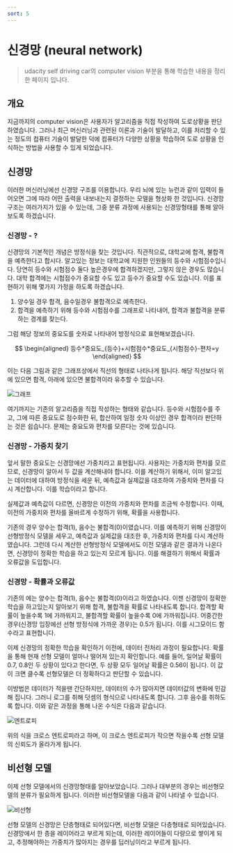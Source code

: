 ```yaml
---
sort: 5
---
```


# 신경망 (neural network)

> udacity self driving car의 computer vision 부분을 통해 학습한 내용을 정리한 페이지 입니다.

## 개요

지금까지의 computer vision은 사용자가 알고리즘을 직접 작성하여 도로상황을 판단하였습니다. 그러나 최근 머신러닝과 관련된 이론과 기술이 발달하고, 이를 처리할 수 있는 정도의 컴퓨터 기술이 발달한 덕에 컴퓨터가 다양한 상황을 학습하여 도로 상황을 인식하는 방법을 사용할 수 있게 되었습니다. 


## 신경망

이러한 머신러닝에선 신경망 구조를 이용합니다. 우리 뇌에 있는 뉴런과 같이 입력이 들어오면 그에 따라 어떤 출력을 내보내는지 결정하는 모델을 형상화 한 것입니다. 신경망 구조는 여러가지가 있을 수 있는데, 그중 분류 과정에 사용되는 신경망형태를 통해 알아보도록 하겠습니다.

### 신경망 - ?

신경망의 기본적인 개념은 방정식을 찾는 것입니다. 직관적으로, 대학교에 합격, 불합격을 예측한다고 합시다. 알고있는 정보는 대학교에 지원한 인원들의 등수와 시험점수입니다. 당연히 등수와 시험점수 둘다 높은경우에 합격하겠지만, 그렇지 않은 경우도 많습니다. 대학 합격에는 시험점수가 중요할 수도 있고 등수가 중요할 수도 있습니다. 이를 표현하기 위해 몇가지 가정을 하도록 하겠습니다.

1. 양수일 경우 합격, 음수일경우 불합격으로 예측한다.
2. 합격을 예측하기 위해 등수와 시험점수를 그래프로 나타내어, 합격과 불합격을 분류하는 경계를 찾는다.

그럼 해당 정보의 중요도를 숫자로 나타내어 방정식으로 표현해보겠습니다.

$$
\begin{aligned}
  등수*중요도_{등수}+시험점수*중요도_{시험점수}-편차=y
\end{aligned}
$$

이는 다음 그림과 같은 그래프상에서 직선의 형태로 나타나게 됩니다. 해당 직선보다 위에 있으면 합격, 아래에 있으면 불합격이라 유추할 수 있습니다.

 ![그래프](/comutervision/config/단층퍼셉트론.jpeg)

여기까지는 기존의 알고리즘을 직접 작성하는 형태와 같습니다. 등수와 시험점수를 주고, 그에 따른 중요도로 점수화한 뒤, 합산하여 일정 숫자 이상인 경우 합격이라 판단하는 것은 쉽습니다. 문제는 중요도와 편차를 모른다는 것에 있습니다.

### 신경망 - 가중치 찾기

앞서 말한 중요도는 신경망에선 가중치라고 표현됩니다. 사용자는 가중치와 편차를 모르므로, 신경망이 알아서 두 값을 계산해내야 합니다. 이를 계산하기 위해서, 이미 알고있는 데이터에 대하여 방정식을 세운 뒤, 예측값과 실제값을 대조하여 가중치와 편차를 다시 계산합니다. 이를 학습이라고 합니다.

실제값과 예측값이 다르면, 신경망은 이전의 가중치와 편차를 조금씩 수정합니다. 이때, 이전의 가중치와 편차를 올바르게 수정하기 위해, 확률을 사용합니다. 

기존의 경우 양수는 합격(1), 음수는 불합격(0)이였습니다. 이를 예측하기 위해 신경망이 선형방정식 모델을 세우고, 예측값과 실제값을 대조한 후, 가중치와 편차를 다시 계산하였습니다. 그런데 다시 계산한 선형방정식 모델에서도 이전 모델과 같은 결과가 나온다면, 신경망이 정확한 학습을 하고 있는지 모르게 됩니다. 이를 해결하기 위해서 확률과 오류값을 도입합니다.

### 신경망 - 확률과 오류값

기존의 에는 양수는 합격(1), 음수는 불합격(0)이라고 하였습니다. 이젠 신경망이 정확한 학습을 하고있는지 알아보기 위해 합격, 불합격을 확률로 나타내도록 합니다. 합격할 확률이 높을수록 1에 가까워지고, 불합격할 확률이 높을수록 0에 가까워집니다. 어중간한 경우(신경망 입장에선 선형 방정식에 가까운 경우)는 0.5가 됩니다. 이를 시그모이드 함수라고 표현합니다. 

이제 신경망의 정확한 학습을 확인하기 이전에, 데이터 전처리 과정이 필요합니다. 확률을 통해 현재 선형 모델이 얼마나 떨어져 있는지 확인합니다. 예를 들어, 일어날 확률이 0.7, 0.8인 두 상황이 있다고 한다면, 두 상황 모두 일어날 확률은 0.56이 됩니다. 이 값이 크면 클수록 선형모델은 더 정확하다고 판단할 수 있습니다.

이방법은 데이터가 적을땐 간단하지만, 데이터의 수가 많아지면 데이터값의 변화에 민감해 집니다. 그러니 로그를 취해 덧셈의 형식으로 나타내도록 합니다. 그후 음수를 취하도록 합니다. 이와 같은 과정을 통해 나온 수식은 다음과 같습니다. 

 ![엔트로피](/comutervision/config/크로스엔트로피.png)

위의 식을 크로스 엔트로피라고 하며, 이 크로스 엔트로피가 작으면 작을수록 선형 모델의 신뢰도가 올라가게 됩니다.

## 비선형 모델  

이제 선형 모델에서의 신경망형태를 알아보았습니다. 그러나 대부분의 경우는 비선형모델의 분류가 필요하게 됩니다. 이러한 비선형모델을 다음과 같이 나타낼 수 있습니다.

 ![비선형](/comutervision/config/비선형.png)

선형 모델의 신경망은 단층형태로 되어있다면, 비선형 모델은 다층형태로 되어있습니다. 신경망에서 한 층을 레이어라고 부르게 되는데, 이러한 레이어들이 다량으로 쌓이게 되고, 추정해야하는 가중치가 많아지는 경우를 딥러닝이라고 부르게 됩니다.

